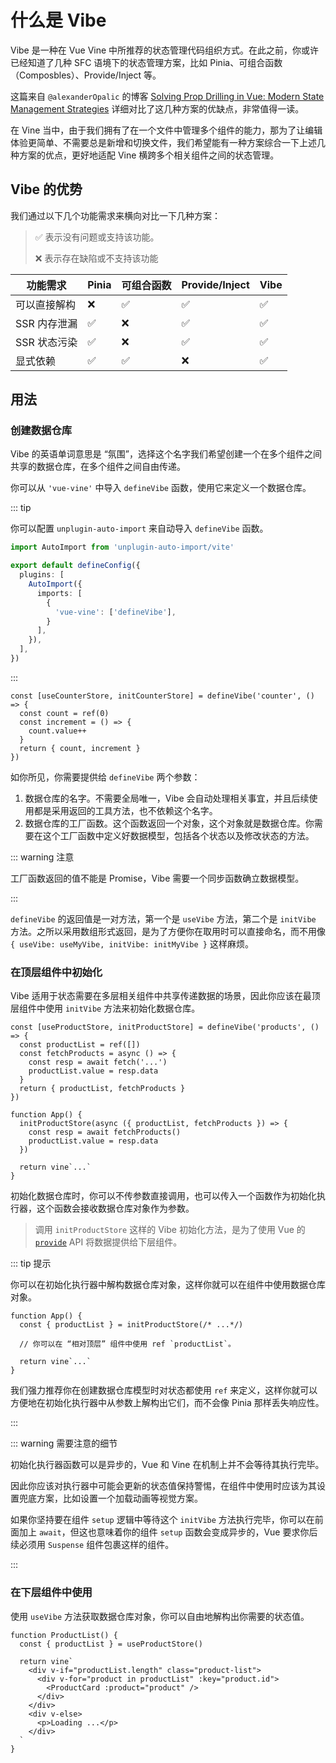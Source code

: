 # 什么是 Vibe

Vibe 是一种在 Vue Vine 中所推荐的状态管理代码组织方式。在此之前，你或许已经知道了几种 SFC 语境下的状态管理方案，比如 Pinia、可组合函数（Composbles）、Provide/Inject 等。

这篇来自 `@alexanderOpalic` 的博客 [Solving Prop Drilling in Vue: Modern State Management Strategies](https://alexop.dev/posts/solving-prop-drilling-in-vue) 详细对比了这几种方案的优缺点，非常值得一读。

在 Vine 当中，由于我们拥有了在一个文件中管理多个组件的能力，那为了让编辑体验更简单、不需要总是新增和切换文件，我们希望能有一种方案综合一下上述几种方案的优点，更好地适配 Vine 横跨多个相关组件之间的状态管理。

## Vibe 的优势

我们通过以下几个功能需求来横向对比一下几种方案：

> ✅ 表示没有问题或支持该功能。
>
> ❌ 表示存在缺陷或不支持该功能

| 功能需求 | Pinia | 可组合函数 | Provide/Inject | Vibe |
| -------- | ----- | ------------ | -------------- | ---- |
| 可以直接解构 | ❌ | ✅ | ✅ | ✅ |
| SSR 内存泄漏 | ✅ | ❌ | ✅ | ✅ |
| SSR 状态污染 | ✅ | ❌ | ✅ | ✅ |
| 显式依赖 | ✅ | ✅ | ❌ | ✅ |

## 用法

### 创建数据仓库

Vibe 的英语单词意思是 “氛围”，选择这个名字我们希望创建一个在多个组件之间共享的数据仓库，在多个组件之间自由传递。

你可以从 `'vue-vine'` 中导入 `defineVibe` 函数，使用它来定义一个数据仓库。

::: tip

你可以配置 `unplugin-auto-import` 来自动导入 `defineVibe` 函数。

```ts [vite.config.ts]
import AutoImport from 'unplugin-auto-import/vite'

export default defineConfig({
  plugins: [
    AutoImport({
      imports: [
        {
          'vue-vine': ['defineVibe'],
        }
      ],
    }),
  ],
})
```

:::

```vue-vine
const [useCounterStore, initCounterStore] = defineVibe('counter', () => {
  const count = ref(0)
  const increment = () => {
    count.value++
  }
  return { count, increment }
})
```

如你所见，你需要提供给 `defineVibe` 两个参数：

1. 数据仓库的名字。不需要全局唯一，Vibe 会自动处理相关事宜，并且后续使用都是采用返回的工具方法，也不依赖这个名字。
2. 数据仓库的工厂函数。这个函数返回一个对象，这个对象就是数据仓库。你需要在这个工厂函数中定义好数据模型，包括各个状态以及修改状态的方法。

::: warning 注意

工厂函数返回的值不能是 Promise，Vibe 需要一个同步函数确立数据模型。

:::

`defineVibe` 的返回值是一对方法，第一个是 `useVibe` 方法，第二个是 `initVibe` 方法。之所以采用数组形式返回，是为了方便你在取用时可以直接命名，而不用像 `{ useVibe: useMyVibe, initVibe: initMyVibe }` 这样麻烦。

### 在顶层组件中初始化

Vibe 适用于状态需要在多层相关组件中共享传递数据的场景，因此你应该在最顶层组件中使用 `initVibe` 方法来初始化数据仓库。

```vue-vine
const [useProductStore, initProductStore] = defineVibe('products', () => {
  const productList = ref([])
  const fetchProducts = async () => {
    const resp = await fetch('...')
    productList.value = resp.data
  }
  return { productList, fetchProducts }
})

function App() {
  initProductStore(async ({ productList, fetchProducts }) => {
    const resp = await fetchProducts()
    productList.value = resp.data
  })

  return vine`...`
}
```

初始化数据仓库时，你可以不传参数直接调用，也可以传入一个函数作为初始化执行器，这个函数会接收数据仓库对象作为参数。

> 调用 `initProductStore` 这样的 Vibe 初始化方法，是为了使用 Vue 的 [`provide`](https://cn.vuejs.org/api/composition-api-dependency-injection.html#provide) API 将数据提供给下层组件。

::: tip 提示

你可以在初始化执行器中解构数据仓库对象，这样你就可以在组件中使用数据仓库对象。

```vue-vine
function App() {
  const { productList } = initProductStore(/* ...*/)

  // 你可以在 “相对顶层” 组件中使用 ref `productList`。

  return vine`...`
}
```

我们强力推荐你在创建数据仓库模型时对状态都使用 `ref` 来定义，这样你就可以方便地在初始化执行器中从参数上解构出它们，而不会像 Pinia 那样丢失响应性。

:::

::: warning 需要注意的细节

初始化执行器函数可以是异步的，Vue 和 Vine 在机制上并不会等待其执行完毕。

因此你应该对执行器中可能会更新的状态值保持警惕，在组件中使用时应该为其设置兜底方案，比如设置一个加载动画等视觉方案。

如果你坚持要在组件 `setup` 逻辑中等待这个 `initVibe` 方法执行完毕，你可以在前面加上 `await`，但这也意味着你的组件 `setup` 函数会变成异步的，Vue 要求你后续必须用 `Suspense` 组件包裹这样的组件。

:::

### 在下层组件中使用

使用 `useVibe` 方法获取数据仓库对象，你可以自由地解构出你需要的状态值。

```vue-vine
function ProductList() {
  const { productList } = useProductStore()

  return vine`
    <div v-if="productList.length" class="product-list">
      <div v-for="product in productList" :key="product.id">
        <ProductCard :product="product" />
      </div>
    </div>
    <div v-else>
      <p>Loading ...</p>
    </div>
  `
}
```
